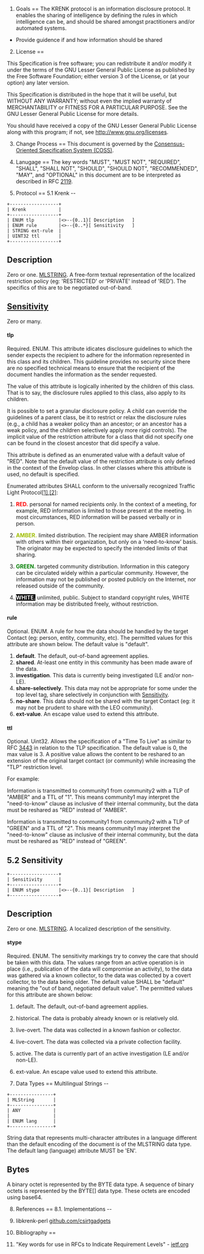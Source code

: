 1. Goals
==
The KRENK protocol is an information disclosure protocol. It enables the sharing of intelligence by defining the rules in which intelligence can be, and should be shared amongst practitioners and/or automated systems.

* Provide guidence if and how information should be shared

2. License
==

This Specification is free software; you can redistribute it and/or modify it under the terms of the GNU Lesser General Public License as published by the Free Software Foundation; either version 3 of the License, or (at your option) any later version.

This Specification is distributed in the hope that it will be useful, but WITHOUT ANY WARRANTY; without even the implied warranty of MERCHANTABILITY or FITNESS FOR A PARTICULAR PURPOSE. See the GNU Lesser General Public License for more details.

You should have received a copy of the GNU Lesser General Public License along with this program; if not, see <http://www.gnu.org/licenses>.

3. Change Process
==
This document is governed by the [Consensus-Oriented Specification System (COSS)](http://www.digistan.org/spec:1/COSS).


4. Lanugage
==
The key words "MUST", "MUST NOT", "REQUIRED", "SHALL", "SHALL NOT", "SHOULD", "SHOULD NOT", "RECOMMENDED", "MAY", and "OPTIONAL" in this document are to be interpreted as described in RFC [2119](http://www.ietf.org/rfc/rfc2119.txt).

5. Protocol
==
5.1 Krenk
--
```
+------------------+
| Krenk            |
+------------------+
| ENUM tlp         |<>--{0..1}[ Description   ]
| ENUM rule        |<>--{0..*}[ Sensitivity   ]
| STRING ext-rule  |
| UINT32 ttl       |
+------------------+
```

## Description
Zero or one. [MLSTRING](#multilingual-strings). A free-form textual representation of the localized restriction policy (eg: 'RESTRICTED' or 'PRIVATE' instead of 'RED'). The specifics of this are to be negotiated out-of-band.

## [Sensitivity](#52-sensitivity)
Zero or many.

#### tlp
Required. ENUM. This attribute idicates disclosure guidelines to which the sender expects the recipient to adhere for the information represented in this class and its children.  This guideline provides no security since there are no specified technical means to ensure that the recipient of the document handles the information as the sender requested.

The value of this attribute is logically inherited by the children of this class.  That is to say, the disclosure rules applied to this class, also apply to its children.
 
It is possible to set a granular disclosure policy. A child can override the guidelines of a parent class, be it to restrict or relax the disclosure rules (e.g., a child has a weaker policy than an ancestor; or an ancestor has a weak policy, and the children selectively apply more rigid controls).  The implicit value of the restriction attribute for a class that did not specify one can be found in the closest ancestor that did specify a value.

This attribute is defined as an enumerated value with a default value of "RED".  Note that the default value of the restriction attribute is only defined in the context of the Envelop class.  In other classes where this attribute is used, no default is specified.
    
Enumerated attributes SHALL conform to the universally recognized Traffic Light Protocol[[1]](http://en.wikipedia.org/wiki/Traffic_Light_Protocol),[[2]](http://www.us-cert.gov/tlp):
    
1. **<font color="red">RED.</font>** personal for named recipients only. In the context of a meeting, for example, RED information is limited to those present at the meeting. In most circumstances, RED information will be passed verbally or in person.

2. **<font color="amber">AMBER.</font>** limited distribution. The recipient may share AMBER information with others within their organization, but only on a ‘need-to-know’ basis. The originator may be expected to specify the intended limits of that sharing.

3. **<font color="green">GREEN.</font>** targeted community distribution. Information in this category can be circulated widely within a particular community. However, the information may not be published or posted publicly on the Internet, nor released outside of the community.

4. **<font color="white" style="BACKGROUND-COLOR: black">WHITE.</font>** unlimited, public. Subject to standard copyright rules, WHITE information may be distributed freely, without restriction.

#### rule
Optional. ENUM. A rule for how the data should be handled by the target Contact (eg: person, entity, community, etc). The permitted values for this attribute are shown below. The default value is "default".

1. **default**. The default, out-of-band agreement applies.
2. **shared**. At-least one entity in this community has been made aware of the data.
3. **investigation**. This data is currently being investigated (LE and/or non-LE).
4. **share-selectively**. This data may not be appropriate for some under the top level tag, share selectively in conjunction with [Sensitivity](#52-sensitivity).
5. **no-share**. This data should not be shared with the target Contact (eg: it may not be prudent to share with the LEO community).
6. **ext-value**. An escape value used to extend this attribute.

#### ttl
Optional. Uint32. Allows the specification of a "Time To Live" as similar to RFC [3443](http://tools.ietf.org/html/rfc3443) in relation to the TLP specification. The default value is 0, the max value is 3. A positive value allows the content to be reshared to an extension of the original target contact (or community) while increasing the "TLP" restriction level.

For example:

  Information is transmitted to community1 from community2 with a TLP of "AMBER" and a TTL of "1". This means community1 may interpret the "need-to-know" clause as inclusive of their internal community, but the data must be reshared as "RED" instead of "AMBER".
  
Information is transmitted to community1 from community2 with a TLP of "GREEN" and a TTL of "2". This means community1 may interpret the "need-to-know" clause as inclusive of their internal community, but the data must be reshared as "RED" instead of "GREEN".

5.2 Sensitivity
--
```
+------------------+
| Sensitivity      |
+------------------+
| ENUM stype       |<>--{0..1}[ Description   ]
+------------------+
```

## Description
Zero or one. [MLSTRING](#multilingual-strings). A localized description of the sensitivity.

#### stype
Required. ENUM. The sensitivity markings try to convey the care that should be taken with this data. The values range from an active operation is in place (i.e., publication of the data will compromise an activity), to the data was gathered via a known collector, to the data was collected by a covert collector, to the data being older. The default value SHALL be "default" meaning the "out of band, negotiated default value". The permitted values for this attribute are shown below:

1. default. The default, out-of-band agreement applies.
2. historical. The data is probably already known or is relatively old.
3. live-overt. The data was collected in a known fashion or collector.
4. live-covert. The data was collected via a private collection facility.
5. active. The data is currently part of an active investigation (LE and/or non-LE).
6. ext-value. An escape value used to extend this attribute.


6. Data Types
==
Multilingual Strings
--
```
+----------------+
| MLString       |
+----------------+
| ANY            |
|                |
| ENUM lang      |
+----------------+
```
String data that represents multi-character attributes in a language different than the default encoding of the document is of the MLSTRING data type. The default lang (language) attribute MUST be 'EN'.

Bytes
--
A binary octet is represented by the BYTE data type.  A sequence of binary octets is represented by the BYTE[] data type.  These octets are encoded using base64.


8. References
==
8.1. Implementations
--
1. libkrenk-perl [github.com/csirtgadgets](https://github.com/csirtgadgets/libkrenk-perl)

9. Bibliography
==
1. "Key words for use in RFCs to Indicate Requirement Levels" - [ietf.org](http://tools.ietf.org/html/rfc2119)
